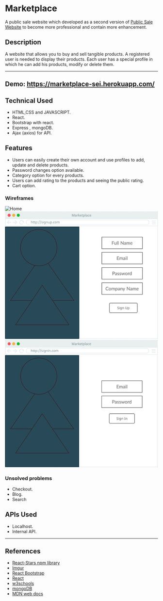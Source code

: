 # Marketplace

A public sale website which developed as a second version of [Public Sale Website](https://git.generalassemb.ly/Team-Zeta) to become more professional and contain more enhancement.


## Description

A website that allows you to buy and sell tangible products. A registered user is needed to display their products. Each user has a special profile in which he can add his products, modify or delete them.

---
## Demo: https://marketplace-sei.herokuapp.com/


## Technical Used

- HTML,CSS and JAVASCRIPT.
- React.
- Bootstrap with react.
- Express , mongoDB.
- Ajax (axios) for API.


## Features

- Users can easily create their own account and use profiles to add, update and delete products.
- Password changes option available.
- Category option for every products.
- Users can add rating to the products and seeing the public rating.
- Cart option.


### Wireframes

![Home](https://git.generalassemb.ly/Team-Seven/Marketplace/blob/master/images/Home%20Page.png)
<img src="/images/SignUp.png" width="800px">
<img src="/images/SignIn.png" width="800px">



### Unsolved problems

- Checkout.
- Blog.
- Search


## APIs Used

- Localhost.
- Internal API.

---

 ## References

 - [React-Stars npm library](https://www.npmjs.com/package/react-stars)
 - [Imgur](https://imgur.com/signin?redirect=https%3A%2F%2Fapi.imgur.com%2Foauth2%2Faddclient)
 - [React Bootstrap](https://react-bootstrap.github.io/)
 - [React](https://reactjs.org/)
 - [w3schools](https://www.w3schools.com/)
 - [mongoDB](https://www.mongodb.com/)
 - [MDN web docs](https://developer.mozilla.org/en-US/)
